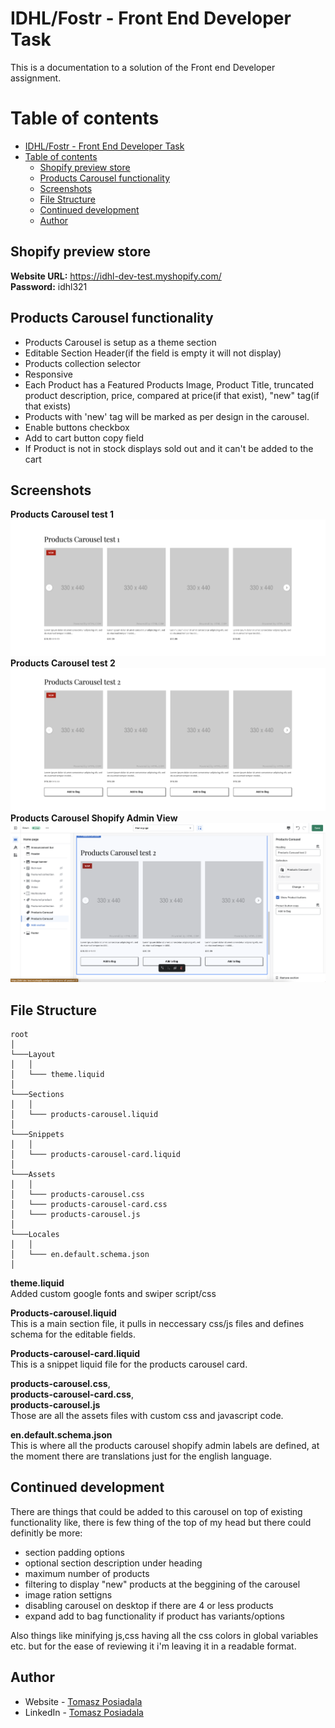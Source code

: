 # IDHL/Fostr - Front End Developer Task

This is a documentation to a solution of the Front end Developer assignment.

# Table of contents

- [IDHL/Fostr - Front End Developer Task](#idhlfostr---front-end-developer-task)
- [Table of contents](#table-of-contents)
  - [Shopify preview store](#shopify-preview-store)
  - [Products Carousel functionality](#products-carousel-functionality)
  - [Screenshots](#screenshots)
  - [File Structure](#file-structure)
  - [Continued development](#continued-development)
  - [Author](#author)

## Shopify preview store

**Website URL:** https://idhl-dev-test.myshopify.com/ <br>
**Password:** idhl321

## Products Carousel functionality

-   Products Carousel is setup as a theme section
-   Editable Section Header(if the field is empty it will not display)
-   Products collection selector
-   Responsive
-   Each Product has a Featured Products Image, Product Title, truncated product description, price, compared at price(if that exist), "new" tag(if that exists)
-   Products with 'new' tag will be marked as per design in the carousel.
-   Enable buttons checkbox
-   Add to cart button copy field
-   If Product is not in stock displays sold out and it can't be added to the cart

## Screenshots

**Products Carousel test 1**
![](./image1.png)
**Products Carousel test 2**
![](./image2.png)
**Products Carousel Shopify Admin View**
![](./image3.png)

## File Structure

```
root
│
└───Layout
│   │
│   └─── theme.liquid
│
└───Sections
│   │
│   └─── products-carousel.liquid
│
└───Snippets
│   │
│   └─── products-carousel-card.liquid
│
└───Assets
│   │
│   └─── products-carousel.css
│   └─── products-carousel-card.css
│   └─── products-carousel.js
│
└───Locales
│   │
│   └─── en.default.schema.json
│
```

**theme.liquid**<br>
Added custom google fonts and swiper script/css

**Products-carousel.liquid**<br>
This is a main section file, it pulls in neccessary css/js files and defines schema for the editable fields.

**Products-carousel-card.liquid**<br>
This is a snippet liquid file for the products carousel card.

**products-carousel.css**,<br>
**products-carousel-card.css**,<br>
**products-carousel.js**<br>
Those are all the assets files with custom css and javascript code.

**en.default.schema.json**<br>
This is where all the products carousel shopify admin labels are defined, at the moment there are translations just for the english language.

## Continued development

There are things that could be added to this carousel on top of existing functionality like, there is few thing of the top of my head but there could definitly be more:

-   section padding options
-   optional section description under heading
-   maximum number of products
-   filtering to display "new" products at the beggining of the carousel
-   image ration settigns
-   disabling carousel on desktop if there are 4 or less products
-   expand add to bag functionality if product has variants/options

Also things like minifying js,css having all the css colors in global variables etc. but for the ease of reviewing it i'm leaving it in a readable format.

## Author

-   Website - [Tomasz Posiadala](https://www.tomaszposiadala.com)
-   LinkedIn - [Tomasz Posiadala](https://www.linkedin.com/in/tomasz-posiadala/)

